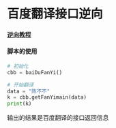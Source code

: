 # 百度翻译接口逆向

#### [逆向教程](https://www.bilibili.com/video/BV1iY411J7ZA?spm_id_from=333.337.search-card.all.click)



#### 脚本的使用

```python
# 初始化
cbb = baiDuFanYi()

# 开始翻译
data = "陈不不"
k = cbb.getFanYimain(data)
print(k)
```

输出的结果是百度翻译的接口返回信息